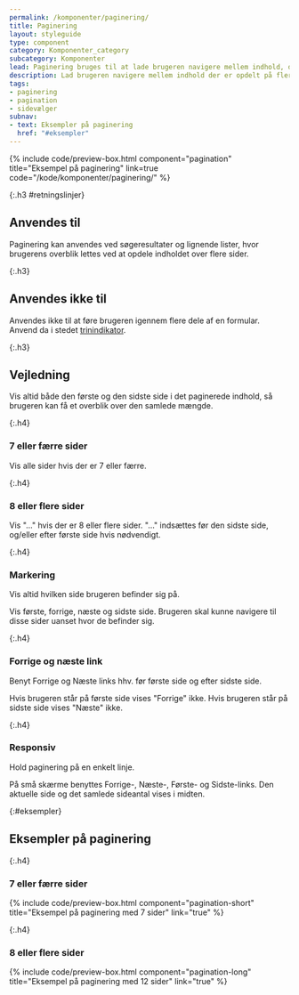 ```yaml
---
permalink: /komponenter/paginering/
title: Paginering
layout: styleguide
type: component
category: Komponenter_category
subcategory: Komponenter
lead: Paginering bruges til at lade brugeren navigere mellem indhold, der er opdelt på flere sider. Brugeren navigerer ved at gå fra side til side, eller til første eller sidste side på listen.
description: Lad brugeren navigere mellem indhold der er opdelt på flere sider.
tags:
- paginering
- pagination
- sidevælger
subnav:
- text: Eksempler på paginering
  href: "#eksempler"
---
```

{% include code/preview-box.html component="pagination" title="Eksempel på paginering" link=true code="/kode/komponenter/paginering/" %}

{:.h3 #retningslinjer}
## Anvendes til
Paginering kan anvendes ved søgeresultater og lignende lister, hvor brugerens overblik lettes
ved at opdele indholdet over flere sider.

{:.h3}
## Anvendes ikke til
Anvendes ikke til at føre brugeren igennem flere dele af en formular. Anvend da i stedet <a href="/komponenter/trinindikatorer/">trinindikator</a>.

{:.h3}
## Vejledning
Vis altid både den første og den sidste side i det paginerede indhold, så brugeren kan få et overblik over
den samlede mængde.

{:.h4}
### 7 eller færre sider
Vis alle sider hvis der er 7 eller færre.

{:.h4}
### 8 eller flere sider
Vis "..." hvis der er 8 eller flere sider. "..." indsættes før den sidste side, og/eller efter første side hvis
nødvendigt.

{:.h4}
### Markering
Vis altid hvilken side brugeren befinder sig på.

Vis første, forrige, næste og sidste side. Brugeren skal kunne navigere til disse sider uanset hvor de befinder sig.

{:.h4}
### Forrige og næste link
Benyt Forrige og Næste links hhv. før første side og efter sidste side.

Hvis brugeren står på første side vises "Forrige" ikke. Hvis brugeren står på sidste side vises "Næste" ikke.

{:.h4}
### Responsiv
Hold paginering på en enkelt linje.

På små skærme benyttes Forrige-, Næste-, Første- og Sidste-links. Den aktuelle side og det samlede sideantal vises i midten.

{:#eksempler}
## Eksempler på paginering

{:.h4}
### 7 eller færre sider

{% include code/preview-box.html component="pagination-short" title="Eksempel på paginering med 7 sider" link="true" %}

{:.h4}
### 8 eller flere sider

{% include code/preview-box.html component="pagination-long" title="Eksempel på paginering med 12 sider" link="true" %}